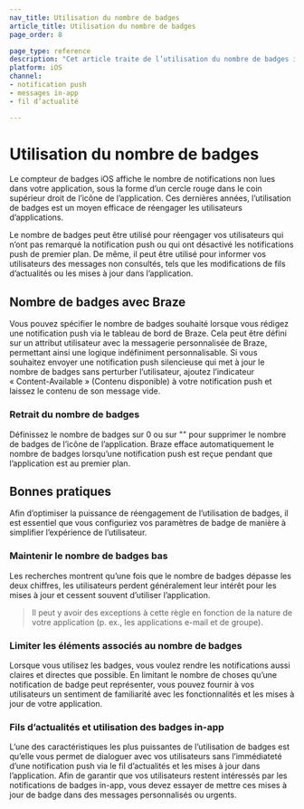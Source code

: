 ```yaml
---
nav_title: Utilisation du nombre de badges
article_title: Utilisation du nombre de badges
page_order: 8

page_type: reference
description: "Cet article traite de l’utilisation du nombre de badges iOS pour réengager les utilisateurs qui n’ont pas remarqué une notification push ou qui ont désactivé les notifications push de premier plan."
platform: iOS
channel: 
- notification push
- messages in-app
- fil d’actualité

---
```


# Utilisation du nombre de badges

Le compteur de badges iOS affiche le nombre de notifications non lues dans votre application, sous la forme d’un cercle rouge dans le coin supérieur droit de l’icône de l’application. Ces dernières années, l’utilisation de badges est un moyen efficace de réengager les utilisateurs d’applications.

Le nombre de badges peut être utilisé pour réengager vos utilisateurs qui n’ont pas remarqué la notification push ou qui ont désactivé les notifications push de premier plan. De même, il peut être utilisé pour informer vos utilisateurs des messages non consultés, tels que les modifications de fils d’actualités ou les mises à jour dans l’application.

## Nombre de badges avec Braze

Vous pouvez spécifier le nombre de badges souhaité lorsque vous rédigez une notification push via le tableau de bord de Braze. Cela peut être défini sur un attribut utilisateur avec la messagerie personnalisée de Braze, permettant ainsi une logique indéfiniment personnalisable. Si vous souhaitez envoyer une notification push silencieuse qui met à jour le nombre de badges sans perturber l’utilisateur, ajoutez l’indicateur « Content-Available » (Contenu disponible) à votre notification push et laissez le contenu de son message vide.

### Retrait du nombre de badges

Définissez le nombre de badges sur 0 ou sur "" pour supprimer le nombre de badges de l’icône de l’application. Braze efface automatiquement le nombre de badges lorsqu’une notification push est reçue pendant que l’application est au premier plan.

## Bonnes pratiques

Afin d’optimiser la puissance de réengagement de l’utilisation de badges, il est essentiel que vous configuriez vos paramètres de badge de manière à simplifier l’expérience de l’utilisateur.

### Maintenir le nombre de badges bas
Les recherches montrent qu’une fois que le nombre de badges dépasse les deux chiffres, les utilisateurs perdent généralement leur intérêt pour les mises à jour et cessent souvent d’utiliser l’application.

> Il peut y avoir des exceptions à cette règle en fonction de la nature de votre application (p. ex., les applications e-mail et de groupe).

### Limiter les éléments associés au nombre de badges
Lorsque vous utilisez les badges, vous voulez rendre les notifications aussi claires et directes que possible. En limitant le nombre de choses qu’une notification de badge peut représenter, vous pouvez fournir à vos utilisateurs un sentiment de familiarité avec les fonctionnalités et les mises à jour de votre application.

### Fils d’actualités et utilisation des badges in-app
L’une des caractéristiques les plus puissantes de l’utilisation de badges est qu’elle vous permet de dialoguer avec vos utilisateurs sans l’immédiateté d’une notification push via le fil d’actualités et les mises à jour dans l’application. Afin de garantir que vos utilisateurs restent intéressés par les notifications de badges in-app, vous devez essayer de mettre ces mises à jour de badge dans des messages personnalisés ou urgents.
